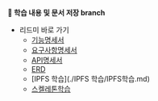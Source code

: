 <strong>📜 학습 내용 및 문서 저장 branch</strong>

- 리드미 바로 가기
    - [기능명세서](./명세서/기능명세서.md) 
    - [요구사항명세서](./명세서/요구사항명세서.md) 
    - [API명세서](./명세서/API명세서.md)
    - [ERD](./ERD/NFasT%20v1.0.png)
    - [IPFS 학습](./IPFS 학습/IPFS학습.md)
    - [스켈레톤학습](./명세서/스켈레톤학습.md)
